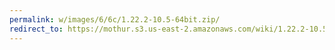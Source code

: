 ```yaml
---
permalink: w/images/6/6c/1.22.2-10.5-64bit.zip/
redirect_to: https://mothur.s3.us-east-2.amazonaws.com/wiki/1.22.2-10.5-64bit.zip
---
```


